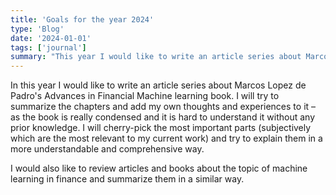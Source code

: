 ```yaml
---
title: 'Goals for the year 2024'
type: 'Blog'
date: '2024-01-01'
tags: ['journal']
summary: "This year I would like to write an article series about Marcos Lopez de Padro's Advances in Financial Machine learning book and review articles and books about the topic of machine learning in finance."
---
```


In this year I would like to write an article series about Marcos Lopez de Padro's Advances in Financial Machine learning book.
I will try to summarize the chapters and add my own thoughts and experiences to it – as the book is really condensed and it is hard to understand it without any prior knowledge.
I will cherry-pick the most important parts (subjectively which are the most relevant to my current work) and try to explain them in a more understandable and comprehensive way.

I would also like to review articles and books about the topic of machine learning in finance and summarize them in a similar way.

